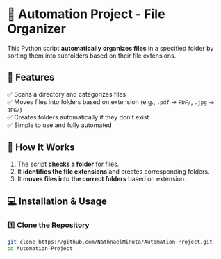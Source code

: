 # 🚀 Automation Project - File Organizer

This Python script **automatically organizes files** in a specified folder by sorting them into subfolders based on their file extensions.

## 📌 Features
✅ Scans a directory and categorizes files  
✅ Moves files into folders based on extension (e.g., `.pdf` → `PDF/`, `.jpg` → `JPG/`)  
✅ Creates folders automatically if they don’t exist  
✅ Simple to use and fully automated  

## 📜 How It Works
1. The script **checks a folder** for files.
2. It **identifies the file extensions** and creates corresponding folders.
3. It **moves files into the correct folders** based on extension.

## 💻 Installation & Usage
### **1️⃣ Clone the Repository**
```sh
git clone https://github.com/NathnaelMinuta/Automation-Project.git
cd Automation-Project
